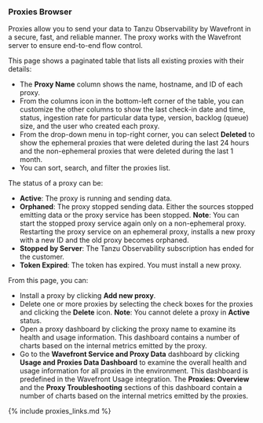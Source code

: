 ### Proxies Browser

Proxies allow you to send your data to Tanzu Observability by Wavefront in a secure, fast, and reliable manner. The proxy works with the Wavefront server to ensure end-to-end flow control.

This page shows a paginated table that lists all existing proxies with their details:
* The **Proxy Name** column shows the name, hostname, and ID of each proxy.
* From the columns icon in the bottom-left corner of the table, you can customize the other columns to show the last check-in date and time, status, ingestion rate for particular data type, version, backlog (queue) size, and the user who created each proxy.
* From the drop-down menu in top-right corner, you can select **Deleted** to show the ephemeral proxies that were deleted during the last 24 hours and the non-ephemeral proxies that were deleted during the last 1 month.
* You can sort, search, and filter the proxies list.

The status of a proxy can be:
* **Active**: The proxy is running and sending data.
* **Orphaned**: The proxy stopped sending data. Either the sources stopped emitting data or the proxy service has been stopped.
    **Note**: You can start the stopped proxy service again only on a non-ephemeral proxy. Restarting the proxy service on an ephemeral proxy, installs a new proxy with a new ID and the old proxy becomes orphaned.
* **Stopped by Server**: The Tanzu Observability subscription has ended for the customer.
* **Token Expired**: The token has expired. You must install a new proxy.

From this page, you can:
* Install a proxy by clicking **Add new proxy**.
* Delete one or more proxies by selecting the check boxes for the proxies and clicking the **Delete** icon.
    **Note**: You cannot delete a proxy in **Active** status.
* Open a proxy dashboard by clicking the proxy name to examine its health and usage information. This dashboard contains a number of charts based on the internal metrics emitted by the proxy.
* Go to the **Wavefront Service and Proxy Data** dashboard by clicking **Usage and Proxies Data Dashboard** to examine the overall health and usage information for all proxies in the environment. This dashboard is predefined in the Wavefront Usage integration. The **Proxies: Overview** and the **Proxy Troubleshooting** sections of this dashboard contain a number of charts based on the internal metrics emitted by the proxies.


{% include proxies_links.md %}
